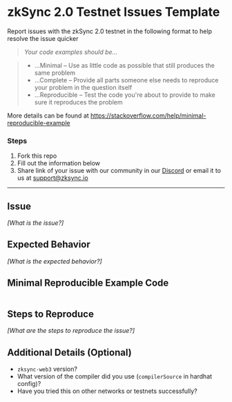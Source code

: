 # zkSync 2.0 Testnet Issues Template
Report issues with the zkSync 2.0 testnet in the following format to help resolve the issue quicker

> *Your code examples should be…*

> - …Minimal – Use as little code as possible that still produces the same problem
> - …Complete – Provide all parts someone else needs to reproduce your problem in the question itself
> - …Reproducible – Test the code you're about to provide to make sure it reproduces the problem

More details can be found at https://stackoverflow.com/help/minimal-reproducible-example

### Steps
1. Fork this repo
1. Fill out the information below
1. Share link of your issue with our community in our [Discord](https://discord.com/invite/px2aR7w) or email it to us at [support@zksync.io](mailto:support@zksync.io)

---

## Issue
*[What is the issue?]*

## Expected Behavior
*[What is the expected behavior?]*

## Minimal Reproducible Example Code
```

```

## Steps to Reproduce
*[What are the steps to reproduce the issue?]*

## Additional Details (Optional)
- `zksync-web3` version?
- What version of the compiler did you use (`compilerSource` in hardhat config)?
- Have you tried this on other networks or testnets successfully?
